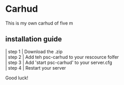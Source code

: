 # Carhud
 This is my own carhud of five m

## installation guide  

 | step 1 | Download the .zip       
 | step 2 | Add teh psc-carhud to your rescource folfer        
 | step 3 | Add 'start psc-carhud' to your server.cfg       
 | step 4 | Restart your server       
         
 Good luck!
